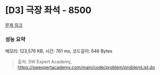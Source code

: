 # [D3] 극장 좌석 - 8500 

[문제 링크](https://swexpertacademy.com/main/code/problem/problemDetail.do?contestProbId=AWz5yIfq74QDFARQ) 

### 성능 요약

메모리: 123,576 KB, 시간: 761 ms, 코드길이: 646 Bytes



> 출처: SW Expert Academy, https://swexpertacademy.com/main/code/problem/problemList.do